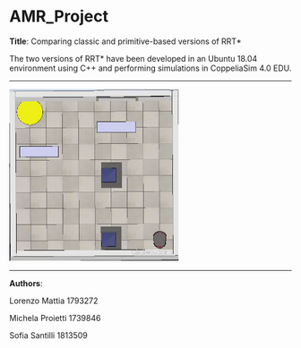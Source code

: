 # AMR_Project

**Title**: Comparing classic and primitive-based versions of RRT*

The two versions of RRT* have been developed in an Ubuntu 18.04 environment using C++ and performing simulations in CoppeliaSim 4.0 EDU.

***
<p align="left">
<img src="demonstrative_videos/video1.gif" width="60%"/>
</p>

***

**Authors**:

Lorenzo Mattia 1793272

Michela Proietti 1739846

Sofia Santilli 1813509
